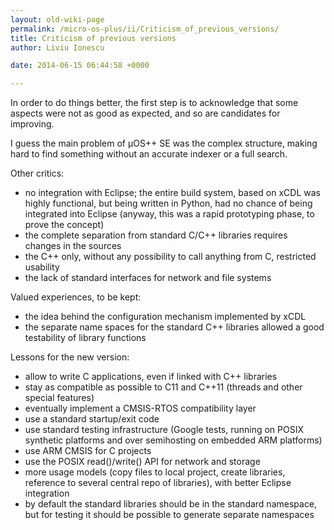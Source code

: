 ```yaml
---
layout: old-wiki-page
permalink: /micro-os-plus/ii/Criticism_of_previous_versions/
title: Criticism of previous versions
author: Liviu Ionescu

date: 2014-06-15 06:44:58 +0000

---
```


In order to do things better, the first step is to acknowledge that some aspects were not as good as expected, and so are candidates for improving.

I guess the main problem of µOS++ SE was the complex structure, making hard to find something without an accurate indexer or a full search.

Other critics:

-   no integration with Eclipse; the entire build system, based on xCDL was highly functional, but being written in Python, had no chance of being integrated into Eclipse (anyway, this was a rapid prototyping phase, to prove the concept)
-   the complete separation from standard C/C++ libraries requires changes in the sources
-   the C++ only, without any possibility to call anything from C, restricted usability
-   the lack of standard interfaces for network and file systems

Valued experiences, to be kept:

-   the idea behind the configuration mechanism implemented by xCDL
-   the separate name spaces for the standard C++ libraries allowed a good testability of library functions

Lessons for the new version:

-   allow to write C applications, even if linked with C++ libraries
-   stay as compatible as possible to C11 and C++11 (threads and other special features)
-   eventually implement a CMSIS-RTOS compatibility layer
-   use a standard startup/exit code
-   use standard testing infrastructure (Google tests, running on POSIX synthetic platforms and over semihosting on embedded ARM platforms)
-   use ARM CMSIS for C projects
-   use the POSIX read()/write() API for network and storage
-   more usage models (copy files to local project, create libraries, reference to several central repo of libraries), with better Eclipse integration
-   by default the standard libraries should be in the standard namespace, but for testing it should be possible to generate separate namespaces
